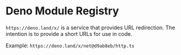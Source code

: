# Deno Module Registry

`https://deno.land/x/` is a service that provides URL redirection. The intention
is to provide a short URLs for use in code.

Example: `https://deno.land/x/net@d9ab8eb/http.ts`
